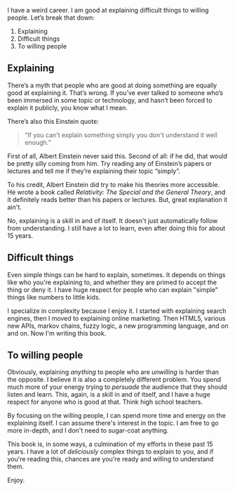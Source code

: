 I have a weird career. I am good at explaining difficult things to willing people. Let’s break that down:

1. Explaining
2. Difficult things
3. To willing people

## Explaining

There’s a myth that people who are good at doing something are equally good at explaining it. That’s wrong. If you’ve ever talked to someone who’s been immersed in some topic or technology, and hasn’t been forced to explain it publicly, you know what I mean.

There’s also this Einstein quote: 

> “If you can't explain something simply you don't understand it well enough.” 

First of all, Albert Einstein never said this. Second of all: if he did, that would be pretty silly coming from him. Try reading any of Einstein’s papers or lectures and tell me if they’re explaining their topic “simply”.

<aside>

To his credit, Albert Einstein did try to make his theories more accessible. He wrote a book called <em>Relativity: The Special and the General Theory</em>, and it definitely reads better than his papers or lectures. But, great explanation it ain't.

</aside>

No, explaining is a skill in and of itself. It doesn't just automatically follow from understanding. I still have a lot to learn, even after doing this for about 15 years.

## Difficult things

Even simple things can be hard to explain, sometimes. It depends on things like who you're explaining to, and whether they are primed to accept the thing or deny it. I have huge respect for people who can explain "simple" things like numbers to little kids.

I specialize in complexity because I enjoy it. I started with explaining search engines, then I moved to explaining online marketing. Then HTML5, various new APIs, markov chains, fuzzy logic, a new programming language, and on and on. Now I'm writing this book.

## To willing people

Obviously, explaining _anything_ to people who are _unwilling_ is harder than the opposite. I believe it is also a completely different problem. You spend much more of your energy trying to _persuade_ the audience that they should listen and learn. This, again, is a skill in and of itself, and I have a huge respect for anyone who is good at that. Think high school teachers.

By focusing on the willing people, I can spend more time and energy on the explaining itself. I can assume there's interest in the topic. I am free to go more in-depth, and I don't need to sugar-coat anything.

This book is, in some ways, a culmination of my efforts in these past 15 years. I have a lot of _deliciously_ complex things to explain to you, and if you're reading this, chances are you're ready and willing to understand them.

Enjoy.